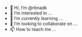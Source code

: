 - 👋 Hi, I’m @rbnadk
- 👀 I’m interested in ...
- 🌱 I’m currently learning ...
- 💞️ I’m looking to collaborate on ...
- 📫 How to reach me ...

<!---
rbnadk/rbnadk is a ✨ special ✨ repository because its `README.md` (this file) appears on your GitHub profile.
You can click the Preview link to take a look at your changes.
--->
